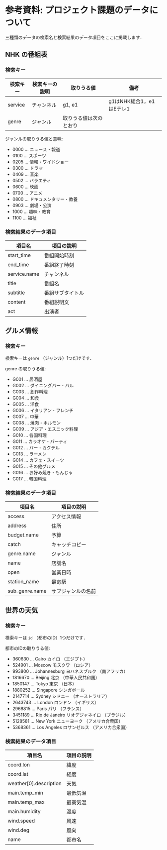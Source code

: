 <link href="../default.css" rel="stylesheet"/>
<script src="../navall.js" defer></script>
<script src="nav.js" defer></script>
<script src="../default.js" defer></script>

# 参考資料: プロジェクト課題のデータについて

三種類のデータの検索名と検索結果のデータ項目をここに掲載します．

## NHK の番組表

### 検索キー

|検索キー| 検索キーの説明 | 取りうる値|備考 |
|-------|-------------|---------|---------|
|service|チャンネル| g1, e1 | g1はNHK総合1，e1はEテレ1|
|genre|ジャンル | 取りうる値は次のとおり | |

ジャンルの取りうる値と意味:
- 0000 ... ニュース・報道
- 0100 ... スポーツ
- 0205 ... 情報・ワイドショー
- 0300 ... ドラマ
- 0409 ... 音楽
- 0502 ... バラエティ
- 0600 ... 映画
- 0700 ... アニメ
- 0800 ... ドキュメンタリー・教養
- 0903 ... 劇場・公演
- 1000 ... 趣味・教育
- 1100 ... 福祉

### 検索結果のデータ項目

|項目名| 項目の説明|
|-----|---------|
|start_time|番組開始時刻|
|end_time|番組終了時刻|
|service.name|チャンネル|
|title|番組名|
|subtitle|番組サブタイトル|
|content|番組説明文|
|act|出演者|

## グルメ情報

### 検索キー
検索キーは `genre` （ジャンル）1つだけです．

genre の取りうる値:
- G001  ... 居酒屋
- G002  ... ダイニングバー・バル
- G003  ... 創作料理
- G004  ... 和食
- G005  ... 洋食
- G006  ... イタリアン・フレンチ
- G007  ... 中華
- G008  ... 焼肉・ホルモン
- G009  ... アジア・エスニック料理
- G010  ... 各国料理
- G011  ... カラオケ・パーティ
- G012  ... バー・カクテル
- G013  ... ラーメン
- G014  ... カフェ・スイーツ
- G015  ... その他グルメ
- G016  ... お好み焼き・もんじゃ
- G017  ... 韓国料理

### 検索結果のデータ項目

|項目名| 項目の説明|
|-----|---------|
|access|アクセス情報|
|address|住所|
|budget.name|予算|
|catch|キャッチコピー|
|genre.name|ジャンル|
|name|店舗名|
|open|営業日時|
|station_name|最寄駅|
|sub_genre.name|サブジャンルの名前|

## 世界の天気

### 検索キー
検索キーは `id` （都市のID）1つだけです．

都市のIDの取りうる値:
- 360630  ... Cairo   カイロ  （エジプト）
- 524901  ... Moscow  モスクワ        （ロシア）
- 993800  ... Johannesburg    ヨハネスブルク  （南アフリカ）
- 1816670 ... Beijing 北京    （中華人民共和国）
- 1850147 ... Tokyo   東京    （日本）
- 1880252 ... Singapore       シンガポール
- 2147714 ... Sydney  シドニー        （オーストラリア）
- 2643743 ... London  ロンドン        （イギリス）
- 2968815 ... Paris   パリ    （フランス）
- 3451189 ... Rio de Janeiro  リオデジャネイロ        （ブラジル）
- 5128581 ... New York        ニューヨーク    （アメリカ合衆国）
- 5368361 ... Los Angeles     ロサンゼルス    （アメリカ合衆国）

### 検索結果のデータ項目

|項目名|項目の説明|
|-----|--------|
|coord.lon|緯度|
|coord.lat|経度|
|weather[0].description|天気|
|main.temp_min|最低気温|
|main.temp_max|最高気温|
|main.humidity|湿度|
|wind.speed|風速|
|wind.deg|風向|
|name|都市名|

